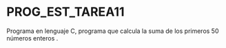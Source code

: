 # PROG_EST_TAREA11
Programa en lenguaje C, programa que calcula la suma de los primeros 50 números enteros .
